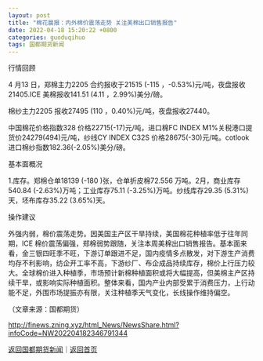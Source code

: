 ```yaml
---
layout: post
title: "棉花晨报：内外棉价震荡走势 关注美棉出口销售报告"
date: 2022-04-18 15:20:22 +0800
categories: guoduqihuo
tags: 国都期货新闻
---
```

<p>行情回顾</p>
 <p>4 月13 日，郑棉主力2205 合约报收于21515 (-115 ，-0.53%)元/吨，夜盘报收21405.ICE 美棉报收141.51 (4.11 ，2.99%)美分/磅。</p>
 <p>棉纱主力2205 报收27495 (110 ，0.40%)元/吨，夜盘报收27440。</p>
 <p>中国棉花价格指数328 价格22715(-17)元/吨，进口棉FC INDEX M1%关税港口提货价24279(494)元/吨，纱线CY INDEX C32S 价格28675(-30)元/吨。cotlook 进口棉纱指数182.36(-2.05%)美分/磅。</p>
 <p>基本面概况</p>
 <p>1.库存。郑棉仓单18139 (-180 )张，仓单折皮棉72.556 万吨。2月，商业库存540.84 (-2.63%)万吨；工业库存75.11 (-3.25%)万吨。纱线库存29.35 (5.31%)天，坯布库存35.22 (3.65%)天。</p>
 <p>操作建议</p>
 <p>外强内弱，棉价震荡走势。因美国主产区干旱持续，美国棉花种植率低于往年同期，ICE 棉价震荡偏强，郑棉弱势跟随，关注本周美棉出口销售报告。基本面来看，金三银四旺季不旺，下游订单跟进不足，国内疫情多点散发，对下游生产消费均存不利影响，纺企开工率不高，下游纱厂、布企成品持续库存，棉价上行压力较大。全球棉价进入种植季，市场预计新棉种植面积或将大幅提高，但美棉主产区持续干旱，或影响实际种植面积。整体来看，国内产业内部受累于消费压力，上行动能不足，外围市场提振亦有限，关注种植季天气变化，长线操作维持偏空。</p><p class="em_media">（文章来源：国都期货）</p>

<http://finews.zning.xyz/html_News/NewsShare.html?infoCode=NW202204182346791344>

[返回国都期货新闻](//finews.withounder.com/category/guoduqihuo.html)｜[返回首页](//finews.withounder.com/)